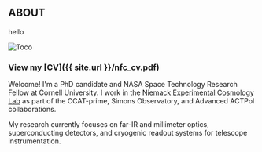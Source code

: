## ABOUT

hello

![Toco](https://github.com/ncothard/ncothard.github.io/blob/master/20170516_152828.jpg)

### View my **[CV]({{ site.url }}/nfc_cv.pdf)** 

Welcome! I'm a PhD candidate and NASA Space Technology Research Fellow at Cornell University. I work in the [Niemack Experimental Cosmology Lab](https://www.classe.cornell.edu/~mdn49/index.html) as part of the CCAT-prime, Simons Observatory, and Advanced ACTPol collaborations.

My research currently focuses on far-IR and millimeter optics, superconducting detectors, and cryogenic readout systems for telescope instrumentation.


<!---
What I like to do as an applied physicist
What I am currently doing
What I want to do
Who I am
Who I work with
Where I came from
What my research today is
--->
